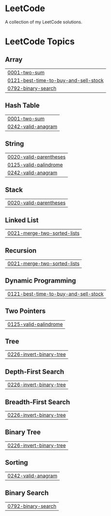 # LeetCode
A collection of my LeetCode solutions.

<!---LeetCode Topics Start-->
# LeetCode Topics
## Array
|  |
| ------- |
| [0001-two-sum](https://github.com/Asnvir/LeetCode-exercises/tree/master/0001-two-sum) |
| [0121-best-time-to-buy-and-sell-stock](https://github.com/Asnvir/LeetCode-exercises/tree/master/0121-best-time-to-buy-and-sell-stock) |
| [0792-binary-search](https://github.com/Asnvir/LeetCode-exercises/tree/master/0792-binary-search) |
## Hash Table
|  |
| ------- |
| [0001-two-sum](https://github.com/Asnvir/LeetCode-exercises/tree/master/0001-two-sum) |
| [0242-valid-anagram](https://github.com/Asnvir/LeetCode-exercises/tree/master/0242-valid-anagram) |
## String
|  |
| ------- |
| [0020-valid-parentheses](https://github.com/Asnvir/LeetCode-exercises/tree/master/0020-valid-parentheses) |
| [0125-valid-palindrome](https://github.com/Asnvir/LeetCode-exercises/tree/master/0125-valid-palindrome) |
| [0242-valid-anagram](https://github.com/Asnvir/LeetCode-exercises/tree/master/0242-valid-anagram) |
## Stack
|  |
| ------- |
| [0020-valid-parentheses](https://github.com/Asnvir/LeetCode-exercises/tree/master/0020-valid-parentheses) |
## Linked List
|  |
| ------- |
| [0021-merge-two-sorted-lists](https://github.com/Asnvir/LeetCode-exercises/tree/master/0021-merge-two-sorted-lists) |
## Recursion
|  |
| ------- |
| [0021-merge-two-sorted-lists](https://github.com/Asnvir/LeetCode-exercises/tree/master/0021-merge-two-sorted-lists) |
## Dynamic Programming
|  |
| ------- |
| [0121-best-time-to-buy-and-sell-stock](https://github.com/Asnvir/LeetCode-exercises/tree/master/0121-best-time-to-buy-and-sell-stock) |
## Two Pointers
|  |
| ------- |
| [0125-valid-palindrome](https://github.com/Asnvir/LeetCode-exercises/tree/master/0125-valid-palindrome) |
## Tree
|  |
| ------- |
| [0226-invert-binary-tree](https://github.com/Asnvir/LeetCode-exercises/tree/master/0226-invert-binary-tree) |
## Depth-First Search
|  |
| ------- |
| [0226-invert-binary-tree](https://github.com/Asnvir/LeetCode-exercises/tree/master/0226-invert-binary-tree) |
## Breadth-First Search
|  |
| ------- |
| [0226-invert-binary-tree](https://github.com/Asnvir/LeetCode-exercises/tree/master/0226-invert-binary-tree) |
## Binary Tree
|  |
| ------- |
| [0226-invert-binary-tree](https://github.com/Asnvir/LeetCode-exercises/tree/master/0226-invert-binary-tree) |
## Sorting
|  |
| ------- |
| [0242-valid-anagram](https://github.com/Asnvir/LeetCode-exercises/tree/master/0242-valid-anagram) |
## Binary Search
|  |
| ------- |
| [0792-binary-search](https://github.com/Asnvir/LeetCode-exercises/tree/master/0792-binary-search) |
<!---LeetCode Topics End-->